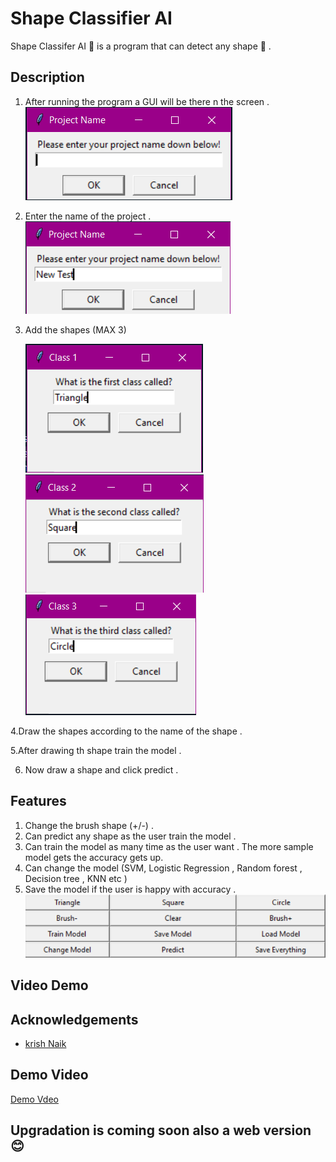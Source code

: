 # Shape Classifier AI

Shape Classifer AI 🤖 is a program that can detect any shape 💠 .



## Description 

1. After running the program a GUI will be there n the screen .
![GUI](Assets/Project%20title.PNG)

2. Enter the name of the project .
![Alt text](Assets/Project%20title%201.PNG)

3. Add the shapes (MAX 3)

    ![Triangle](Assets/Class%201.PNG)
    ![Square](Assets/Class%202.PNG)
    ![Circle](Assets/Class%203.PNG)

4.Draw the shapes according to the name of the shape .

5.After drawing th shape train the model .

6. Now draw a shape and click predict .


## Features

1. Change the brush shape (+/-) .
2. Can predict any shape as the user train the model .
3. Can train the model as many time as the user want . The more sample model gets the accuracy gets up.
4. Can change the model (SVM, Logistic Regression , Random forest , Decision tree , KNN etc )
5. Save the model if the user is happy with accuracy .
![Alt text](Assets/options.PNG)

## Video Demo 

## Acknowledgements

 - [krish Naik](https://github.com/krishnaik06)

## Demo Video
[Demo Vdeo](Assets/Demo.mp4)

## Upgradation is coming soon also a web version 😊
